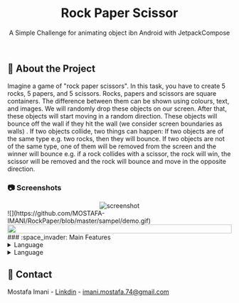 
<div align="center">

  <h1>Rock Paper Scissor</h1>

  <p>
    A Simple Challenge for animating object ibn Android with JetpackCompose  
  </p>

</div>

<br />


<!-- About the Project -->
## :star2: About the Project

Imagine a game of "rock paper scissors".
In this task, you have to create 5 rocks, 5 papers, and 5 scissors.
Rocks, papers and scissors are square containers. The difference between them can be shown using colours, text, and images.
We will randomly drop these objects on our screen. After that, these objects will start moving in a random direction. These objects will bounce off the wall if they hit the wall (we consider screen boundaries as walls) . If two objects collide, two things can happen:
If two objects are of the same type e.g. two rocks, then they will bounce. If two objects are not of the same type, one of them will be removed from the screen and the winner will bounce e.g. if a rock collides with a scissor, the rock will win, the scissor will be removed and the rock will bounce and move in the opposite direction.

<!-- Screenshots -->
### :camera: Screenshots

<div align="center"> 
  <img src="sample/demo.gif" alt="screenshot" />
</div>
![](https://github.com/MOSTAFA-IMANI/RockPaper/blob/master/sampel/demo.gif)

<img src="https://github.com/MOSTAFA-IMANI/RockPaper/blob/master/sampel/demo.gif" height="20" width="100%">
<!-- TechStack -->
### :space_invader: Main Features


<details>
  <summary>Language</summary>
  <ul>
    <li><a href="https://kotlinlang.org/">Kotlin</a></li>

  </ul>
</details>
<details>
  <summary>Language</summary>
  <ul>
    <li><a href="https://kotlinlang.org/">JetpackCompose</a></li>
  </ul>
</details>



<!-- Contact -->
## :handshake: Contact

Mostafa Imani - [Linkdin](https://www.linkedin.com/in/mostafa-imani/) - imani.mostafa.74@gmail.com

